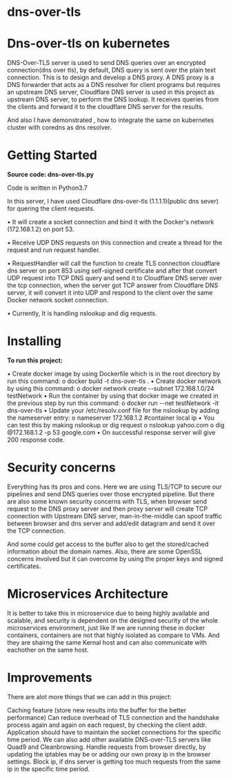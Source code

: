 # dns-over-tls
**Dns-over-tls on kubernetes**
====================================
DNS-Over-TLS server is used to send DNS queries over an encrypted connection(dns over tls), by default, DNS query is sent over the plain text connection. This is to design and develop a DNS proxy. A DNS proxy is a DNS forwarder that acts as a DNS resolver for client programs but requires an upstream DNS server, Cloudflare DNS server is used in this project as upstream DNS server, to perform the DNS lookup. It receives queries from the clients and forward it to the cloudflare DNS server for the results.

And also I have demonstrated , how to integrate the same on kubernetes cluster with coredns as dns resolver.

**Getting Started**
====================================
**Source code: dns-over-tls.py**

Code is written in Python3.7

In this server, I have used Cloudflare dns-over-tls (1.1.1.1)(public dns sever) for quering the client requests.

•	It will create a socket connection and bind it with the Docker's network (172.168.1.2) on port 53.

•	Receive UDP DNS requests on this connection and create a thread for the request and run request handler.

•	RequestHandler will call the function to create TLS connection cloudflare dns server on port 853 using self-signed certificate and after that convert UDP request into TCP DNS query and send it to Cloudflare DNS server over the tcp connection, when the server got TCP answer from Cloudflare DNS server, it will convert it into UDP and respond to the client over the same Docker network socket connection.

•	Currently, It is handling nslookup and dig requests.

**Installing**
================================================
**To run this project:**

•	Create docker image by using Dockerfile which is in the root directory by run this command:
    o	docker build -t dns-over-tls .
•	Create docker network by using this command:
    o	docker network create --subnet 172.168.1.0/24 testNetwork
•	Run the container by using that docker image we created in the previous step by run this command:
    o	docker run --net testNetwork -it dns-over-tls
•	Update your /etc/resolv.conf file for the nslookup by adding the nameserver entry:
    o	nameserver 172.168.1.2 #container local ip
•	You can test this by making nslookup or dig request
    o	nslookup yahoo.com
    o	dig @172.168.1.2 -p 53 google.com
•	On successful response server will give 200 response code.


**Security concerns**
==================================
Everything has its pros and cons. Here we are using TLS/TCP to secure our pipelines and send DNS queries over those encrypted pipeline. But there are also some known security concerns with TLS, when browser send request to the DNS proxy server and then proxy server will create TCP connection with Upstream DNS server, man-in-the-middle can spoof traffic between browser and dns server and add/edit datagram and send it over the TCP connection.

And some could get access to the buffer also to get the stored/cached information about the domain names. Also, there are some OpenSSL concerns involved but it can overcome by using the proper keys and signed certificates.

**Microservices Architecture**
====================================
It is better to take this in microservice due to being highly available and scalable, and security is dependent on the designed security of the whole microservices environment, just like If we are running these in docker containers, containers are not that highly isolated as compare to VMs. And they are shairng the same Kernal host and can also communicate with eachother on the same host.

**Improvements**
=======================================
There are alot more things that we can add in this project:

Caching feature (store new results into the buffer for the better performance)
Can reduce overhead of TLS connection and the handshake process again and again on each request, by checking the client addr. Application should have to maintain the socket connections for the specific time period.
We can also add other available DNS-over-TLS servers like Quad9 and Cleanbrowsing.
Handle requests from browser directly, by updating the iptables may be or adding our own proxy ip in the browser settings.
Block ip, if dns server is getting too much requests from the same ip in the specific time period.
